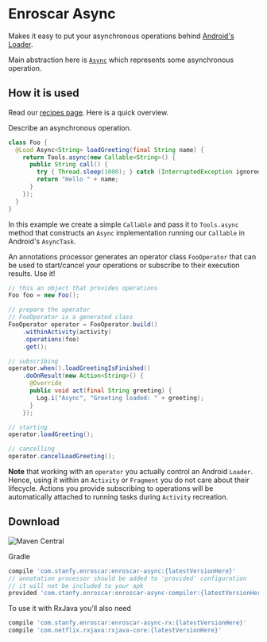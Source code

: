 Enroscar Async
==============

Makes it easy to put your asynchronous operations behind
[Android's Loader](https://developer.android.com/reference/android/content/Loader.html).

Main abstraction here is
[`Async`](core/src/main/java/com/stanfy/enroscar/async/Async.java)
which represents some asynchronous operation.

How it is used
--------------

Read our [recipes page](https://github.com/stanfy/enroscar/wiki/Enroscar-Async-Recipes).
Here is a quick overview.

Describe an asynchronous operation.

```java
class Foo {
  @Load Async<String> loadGreeting(final String name) {
    return Tools.async(new Callable<String>() {
      public String call() {
        try { Thread.sleep(1000); } catch (InterruptedException ignored) { }
        return "Hello " + name;
      }
    });
  }
}
```

In this example we create a simple `Callable` and pass it to `Tools.async` method that
constructs an `Async` implementation running our `Callable` in Android's `AsyncTask`.

An annotations processor generates an operator class `FooOperator` that can be used to 
start/cancel your operations or subscribe to their execution results. Use it!

```java
// this an object that provides operations
Foo foo = new Foo();

// prepare the operator
// FooOperator is a generated class
FooOperator operator = FooOperator.build()
    .withinActivity(activity)
    .operations(foo)
    .get();

// subscribing
operator.when().loadGreetingIsFinished()
    .doOnResult(new Action<String>() {
      @Override
      public void act(final String greeting) {
        Log.i("Async", "Greeting loaded: " + greeting);
      }
    });

// starting
operator.loadGreeting();

// cancelling
operator.cancelLoadGreeting();    
```

**Note** that working with an `operator` you actually control an Android `Loader`. Hence, using it 
within an `Activity` or `Fragment` you do not care about their lifecycle. Actions you provide 
subscribing to operations will be automatically attached to running tasks during `Activity` 
recreation.


Download
--------
![Maven Central](https://maven-badges.herokuapp.com/maven-central/com.stanfy.enroscar/enroscar-async/badge.svg)

Gradle

```groovy
compile 'com.stanfy.enroscar:enroscar-async:{latestVersionHere}'
// annotation processor should be added to 'provided' configuration
// it will not be included to your apk
provided 'com.stanfy.enroscar:enroscar-async-compiler:{latestVersionHere}'
```
To use it with RxJava you'll also need
```groovy
compile 'com.stanfy.enroscar:enroscar-async-rx:{latestVersionHere}'
compile 'com.netflix.rxjava:rxjava-core:{latestVersionHere}'
```
